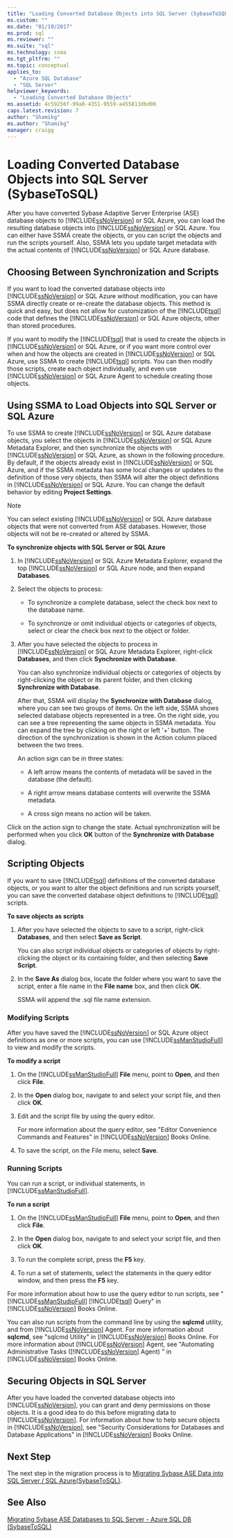 ```yaml
---
title: "Loading Converted Database Objects into SQL Server (SybaseToSQL) | Microsoft Docs"
ms.custom: ""
ms.date: "01/19/2017"
ms.prod: sql
ms.reviewer: ""
ms.suite: "sql"
ms.technology: ssma
ms.tgt_pltfrm: ""
ms.topic: conceptual
applies_to: 
  - "Azure SQL Database"
  - "SQL Server"
helpviewer_keywords: 
  - "Loading Converted Database Objects"
ms.assetid: 4c59256f-99a8-4351-9559-a455813dbd06
caps.latest.revision: 7
author: "Shamikg"
ms.author: "Shamikg"
manager: craigg
---
```

# Loading Converted Database Objects into SQL Server (SybaseToSQL)
After you have converted Sybase Adaptive Server Enterprise (ASE) database objects to [!INCLUDE[ssNoVersion](../../includes/ssnoversion-md.md)] or SQL Azure, you can load the resulting database objects into [!INCLUDE[ssNoVersion](../../includes/ssnoversion-md.md)] or SQL Azure. You can either have SSMA create the objects, or you can script the objects and run the scripts yourself. Also, SSMA lets you update target metadata with the actual contents of [!INCLUDE[ssNoVersion](../../includes/ssnoversion-md.md)] or SQL Azure database.  
  
## Choosing Between Synchronization and Scripts  
If you want to load the converted database objects into [!INCLUDE[ssNoVersion](../../includes/ssnoversion-md.md)] or SQL Azure without modification, you can have SSMA directly create or re-create the database objects. This method is quick and easy, but does not allow for customization of the [!INCLUDE[tsql](../../includes/tsql-md.md)] code that defines the [!INCLUDE[ssNoVersion](../../includes/ssnoversion-md.md)] or SQL Azure objects, other than stored procedures.  
  
If you want to modify the [!INCLUDE[tsql](../../includes/tsql-md.md)] that is used to create the objects in [!INCLUDE[ssNoVersion](../../includes/ssnoversion-md.md)] or SQL Azure, or if you want more control over when and how the objects are created in [!INCLUDE[ssNoVersion](../../includes/ssnoversion-md.md)] or SQL Azure, use SSMA to create [!INCLUDE[tsql](../../includes/tsql-md.md)] scripts. You can then modify those scripts, create each object individually, and even use [!INCLUDE[ssNoVersion](../../includes/ssnoversion-md.md)] or SQL Azure Agent to schedule creating those objects.  
  
## Using SSMA to Load Objects into SQL Server or SQL Azure  
To use SSMA to create [!INCLUDE[ssNoVersion](../../includes/ssnoversion-md.md)] or SQL Azure database objects, you select the objects in [!INCLUDE[ssNoVersion](../../includes/ssnoversion-md.md)] or SQL Azure Metadata Explorer, and then synchronize the objects with [!INCLUDE[ssNoVersion](../../includes/ssnoversion-md.md)] or SQL Azure, as shown in the following procedure. By default, if the objects already exist in [!INCLUDE[ssNoVersion](../../includes/ssnoversion-md.md)] or SQL Azure, and if the SSMA metadata has some local changes or updates to the definition of those very objects, then SSMA will alter the object definitions in [!INCLUDE[ssNoVersion](../../includes/ssnoversion-md.md)] or SQL Azure. You can change the default behavior by editing **Project Settings**.  
  
> [!NOTE]  
> You can select existing [!INCLUDE[ssNoVersion](../../includes/ssnoversion-md.md)] or SQL Azure database objects that were not converted from ASE databases. However, those objects will not be re-created or altered by SSMA.  
  
**To synchronize objects with SQL Server or SQL Azure**  
  
1.  In [!INCLUDE[ssNoVersion](../../includes/ssnoversion-md.md)] or SQL Azure Metadata Explorer, expand the top [!INCLUDE[ssNoVersion](../../includes/ssnoversion-md.md)] or SQL Azure node, and then expand **Databases**.  
  
2.  Select the objects to process:  
  
    -   To synchronize a complete database, select the check box next to the database name.  
  
    -   To synchronize or omit individual objects or categories of objects, select or clear the check box next to the object or folder.  
  
3.  After you have selected the objects to process in [!INCLUDE[ssNoVersion](../../includes/ssnoversion-md.md)] or SQL Azure Metadata Explorer, right-click **Databases**, and then click **Synchronize with Database**.  
  
    You can also synchronize individual objects or categories of objects by right-clicking the object or its parent folder, and then clicking  **Synchronize with Database**.  
  
    After that, SSMA will display the **Synchronize with Database** dialog, where you can see two groups of items. On the left side, SSMA shows selected database objects represented in a tree. On the right side, you can see a tree representing the same objects in SSMA metadata. You can expand the tree by clicking on the right or left '+' button. The direction of the synchronization is shown in the Action column placed between the two trees.  
  
    An action sign can be in three states:  
  
    -   A left arrow means the contents of metadata will be saved in the database (the default).  
  
    -   A right arrow means database contents will overwrite the SSMA metadata.  
  
    -   A cross sign means no action will be taken.  
  
Click on the action sign to change the state. Actual synchronization will be performed when you click **OK** button of the **Synchronize with Database** dialog.  
  
## Scripting Objects  
If you want to save [!INCLUDE[tsql](../../includes/tsql-md.md)] definitions of the converted database objects, or you want to alter the object definitions and run scripts yourself, you can save the converted database object definitions to [!INCLUDE[tsql](../../includes/tsql-md.md)] scripts.  
  
**To save objects as scripts**  
  
1.  After you have selected the objects to save to a script, right-click **Databases**, and then select **Save as Script**.  
  
    You can also script individual objects or categories of objects by right-clicking the object or its containing folder, and then selecting **Save Script**.  
  
2.  In the **Save As** dialog box, locate the folder where you want to save the script, enter a file name in the **File name** box, and then click **OK**.  
  
    SSMA will append the .sql file name extension.  
  
### Modifying Scripts  
After you have saved the [!INCLUDE[ssNoVersion](../../includes/ssnoversion-md.md)] or SQL Azure object definitions as one or more scripts, you can use [!INCLUDE[ssManStudioFull](../../includes/ssmanstudiofull-md.md)] to view and modify the scripts.  
  
**To modify a script**  
  
1.  On the [!INCLUDE[ssManStudioFull](../../includes/ssmanstudiofull-md.md)] **File** menu, point to **Open**, and then click **File**.  
  
2.  In the **Open** dialog box, navigate to and select your script file, and then click **OK**.  
  
3.  Edit and the script file by using the query editor.  
  
    For more information about the query editor, see "Editor Convenience Commands and Features" in [!INCLUDE[ssNoVersion](../../includes/ssnoversion-md.md)] Books Online.  
  
4.  To save the script, on the File menu, select **Save**.  
  
### Running Scripts  
You can run a script, or individual statements, in [!INCLUDE[ssManStudioFull](../../includes/ssmanstudiofull-md.md)].  
  
**To run a script**  
  
1.  On the [!INCLUDE[ssManStudioFull](../../includes/ssmanstudiofull-md.md)] **File** menu, point to **Open**, and then click **File**.  
  
2.  In the **Open** dialog box, navigate to and select your script file, and then click **OK**.  
  
3.  To run the complete script, press the **F5** key.  
  
4.  To run a set of statements, select the statements in the query editor window, and then press the **F5** key.  
  
For more information about how to use the query editor to run scripts, see "[!INCLUDE[ssManStudioFull](../../includes/ssmanstudiofull-md.md)] [!INCLUDE[tsql](../../includes/tsql-md.md)] Query" in [!INCLUDE[ssNoVersion](../../includes/ssnoversion-md.md)] Books Online.  
  
You can also run scripts from the command line by using the **sqlcmd** utility, and from [!INCLUDE[ssNoVersion](../../includes/ssnoversion-md.md)] Agent. For more information about **sqlcmd**, see "sqlcmd Utility" in [!INCLUDE[ssNoVersion](../../includes/ssnoversion-md.md)] Books Online. For more information about [!INCLUDE[ssNoVersion](../../includes/ssnoversion-md.md)] Agent, see "Automating Administrative Tasks ([!INCLUDE[ssNoVersion](../../includes/ssnoversion-md.md)] Agent) " in [!INCLUDE[ssNoVersion](../../includes/ssnoversion-md.md)] Books Online.  
  
## Securing Objects in SQL Server  
After you have loaded the converted database objects into [!INCLUDE[ssNoVersion](../../includes/ssnoversion-md.md)], you can grant and deny permissions on those objects. It is a good idea to do this before migrating data to [!INCLUDE[ssNoVersion](../../includes/ssnoversion-md.md)]. For information about how to help secure objects in [!INCLUDE[ssNoVersion](../../includes/ssnoversion-md.md)], see "Security Considerations for Databases and Database Applications" in [!INCLUDE[ssNoVersion](../../includes/ssnoversion-md.md)] Books Online.  
  
## Next Step  
The next step in the migration process is to [Migrating Sybase ASE Data into SQL Server / SQL Azure(SybaseToSQL)](http://msdn.microsoft.com/54a39f5e-9250-4387-a3ae-eae47c799811).  
  
## See Also  
[Migrating Sybase ASE Databases to SQL Server - Azure SQL DB &#40;SybaseToSQL&#41;](../../ssma/sybase/migrating-sybase-ase-databases-to-sql-server-azure-sql-db-sybasetosql.md)  
  
